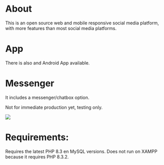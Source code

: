 # About

This is an open source web and mobile responsive social media platform, with more features than most social media platforms. 

# App
There is also and Android App available.

# Messenger
It includes a messenger/chatbox option.

Not for immediate production yet, testing only.

<img src="https://i.ibb.co/b3MbFGc/Untitled-1.png" />

# Requirements:

Requires the latest PHP 8.3 en MySQL versions.
Does not run on XAMPP because it requires PHP 8.3.2.
